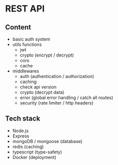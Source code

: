 # REST API


## Content
- basic auth system
- utils functions
    - jwt
    - crypto (encrypt / decrypt)
    - cors
    - cache
- middlewares
    - auth (authentication / authorization)
    - caching
    - check api version
    - crypto (decrypt data)
    - error (global error handling / catch all routes)
    - security (rate limiter / http headers)

## Tech stack
- Node.js
- Express
- mongoDB / mongoose (database)
- redis (caching)
- typescript (type-safety)
- Docker (deployment)